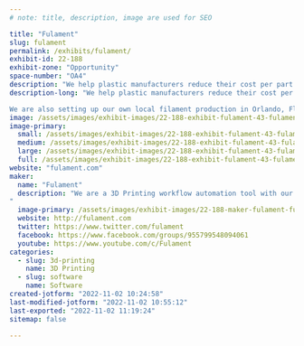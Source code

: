 ```yaml
---
# note: title, description, image are used for SEO

title: "Fulament"
slug: fulament
permalink: /exhibits/fulament/
exhibit-id: 22-188
exhibit-zone: "Opportunity"
space-number: "OA4"
description: "We help plastic manufacturers reduce their cost per part by 85% through one-click 3D Printing."
description-long: "We help plastic manufacturers reduce their cost per part by 85% through one-click 3D Printing. We work with over 25,000 customers today, and they are unable to scale their printing farms due to 3D Printing’s inherent complexity and low yield. Through workflow automation software, we are able to save manufacturers significant time and money in production. 

We are also setting up our own local filament production in Orlando, Florida! "
image: /assets/images/exhibit-images/22-188-exhibit-fulament-43-fulament-4-9889-large.png
image-primary: 
  small: /assets/images/exhibit-images/22-188-exhibit-fulament-43-fulament-4-9889-small.png
  medium: /assets/images/exhibit-images/22-188-exhibit-fulament-43-fulament-4-9889-medium.png
  large: /assets/images/exhibit-images/22-188-exhibit-fulament-43-fulament-4-9889-large.png
  full: /assets/images/exhibit-images/22-188-exhibit-fulament-43-fulament-4-9889-full.png
website: "fulament.com"
maker: 
  name: "Fulament"
  description: "We are a 3D Printing workflow automation tool with our own locally manufactured filament. 
"
  image-primary: /assets/images/exhibit-images/22-188-maker-fulament-fulament-4-medium.png
  website: http://fulament.com
  twitter: https://www.twitter.com/fulament
  facebook: https://www.facebook.com/groups/955799548094061
  youtube: https://www.youtube.com/c/Fulament
categories: 
  - slug: 3d-printing
    name: 3D Printing
  - slug: software
    name: Software
created-jotform: "2022-11-02 10:24:58"
last-modified-jotform: "2022-11-02 10:55:12"
last-exported: "2022-11-02 11:19:24"
sitemap: false

---
```

